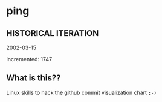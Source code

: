 # ping

## HISTORICAL ITERATION
2002-03-15

Incremented: 1747

## What is this?? 
Linux skills to hack the github commit visualization chart `;-)`
